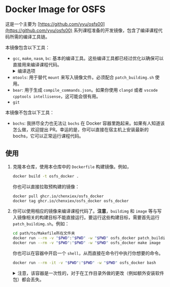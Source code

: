 # Docker Image for OSFS
这是一个主要为 [https://github.com/yyu/osfs00](https://github.com/yyu/osfs00) 系列课程准备的开发镜像，包含了编译课程代码所需的编译工具链。

本镜像包含以下工具：
- `gcc`, `make`, `nasm`, `bc`: 基本的编译工具。这些编译工具都已经过优化以确保可以直接用来编译课程代码。
    <details>
    <summary>编译选项</summary>
    为了保证成功编译课程代码，默认设置了部分编译选项。查阅 Dockerfile 以了解更多。
    </details>
- `mtools`: 用于替代 `mount` 来写入镜像文件。必须配合 `patch_buildimg.sh` 使用。
- `bear`: 用于生成 `compile_commands.json`。如果你使用 `clangd` 或者 `vscode cpptools intellisense`，这可能会很有用。
- `git`

本镜像不包含以下工具：
- `bochs`: 我拼尽全力也无法让 `bochs` 在 Docker 容器里跑起来。如果有人知道该怎么做，欢迎提出 PR。幸运的是，你可以直接在宿主机上安装最新的 bochs，它可以正常运行课程代码。

## 使用
1. 克隆本仓库，使用本仓库中的 `Dockerfile` 构建镜像。例如，
    ```bash
    docker build -t osfs_docker .
    ```
    你也可以直接拉取预构建的镜像：
    ```bash
    docker pull ghcr.io/chenxiex/osfs_docker
    docker tag ghcr.io/chenxiex/osfs_docker osfs_docker
    ```
2. 你可以使用相应的镜像来编译课程代码了。**注意**，`buildimg` 和 `image` 等与写入镜像相关的构建目标不能直接运行。要运行这些构建目标，需要首先运行 `patch_buildimg.sh`。例如：
    ```bash
    cd path/to/Makefile所在文件夹
    docker run --rm -v "$PWD":"$PWD" -w "$PWD" osfs_docker patch_buildimg.sh
    docker run --rm -v "$PWD":"$PWD" -w "$PWD" osfs_docker make image
    ```
    你也可以在容器中开启一个 `shell`，从而直接在命令行中执行你想要的命令。
    ```bash
    docker run --rm -it -v "$PWD":"$PWD" -w "$PWD" osfs_docker bash
    ```
    <details>
    <summary>注意，该容器是一次性的，对于在工作目录外做的更改（例如额外安装软件包）都会丢失。</summary>
    你也可以不使用一次性容器，请自行学习相关内容。但需要注意，容器创建时仅仅挂载了当前目录；如果你后续切换了工作目录，**不要**使用原来的容器。
    </details>
